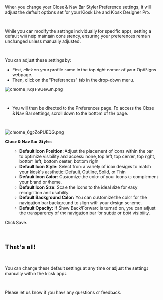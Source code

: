 <p>When you change your Close &amp; Nav Bar Styler Preference settings, it will adjust the default options set for your Kiosk Lite and Kiosk Designer Pro.</p>
<p> </p>
<p>While you can modify the settings individually for specific apps, setting a default will help maintain consistency, ensuring your preferences remain unchanged unless manually adjusted.</p>
<p> </p>
<p>You can adjust these settings by:</p>
<ul>
<li>First, click on your profile name in the top right corner of your OptiSigns webpage.</li>
<li>Then, click on the "Preferences" tab in the drop-down menu.</li>
</ul>
<p><img src="https://support.optisigns.com/hc/article_attachments/28115918025875" alt="chrome_KqTF9UeA8h.png"></p>
<p> </p>
<ul>
<li>You will then be directed to the Preferences page. To access the Close &amp; Nav Bar settings, scroll down to the bottom of the page.</li>
</ul>
<p> </p>
<p><img src="https://support.optisigns.com/hc/article_attachments/28115918027155" alt="chrome_6gpZoPUEQG.png"></p>
<p><strong>Close &amp; Nav Bar Styler:</strong></p>
<ul>
<li style="list-style-type: none;">
<ul>
<li>
<strong>Default Icon Position</strong>: Adjust the placement of icons within the bar to optimize visibility and access: none, top left, top center, top right, bottom left, bottom center, bottom right</li>
<li>
<strong>Default Icon Style:</strong> Select from a variety of icon designs to match your kiosk's aesthetic: Default, Outline, Solid, or Thin</li>
<li>
<strong>Default Icon Color</strong>: Customize the color of your icons to complement your brand or theme.</li>
<li>
<strong>Default Icon Size</strong>: Scale the icons to the ideal size for easy recognition and usability.</li>
<li>
<strong>Default Background Color:</strong> You can customize the color for the navigation bar background to align with your design scheme.</li>
<li>
<strong>Default Opacity:</strong> If Show Back/Forward is turned on, you can adjust the transparency of the navigation bar for subtle or bold visibility.</li>
</ul>
</li>
</ul>
<p>Click Save.</p>
<p> </p>
<h2 id="h_01HTNB04QBQ3AN9GA9XTAQCQZ9"><strong>That's all!</strong></h2>
<p> </p>
<p>You can change these default settings at any time or adjust the settings manually within the kiosk apps.</p>
<p> </p>
<p>Please let us know if you have any questions or feedback.</p>